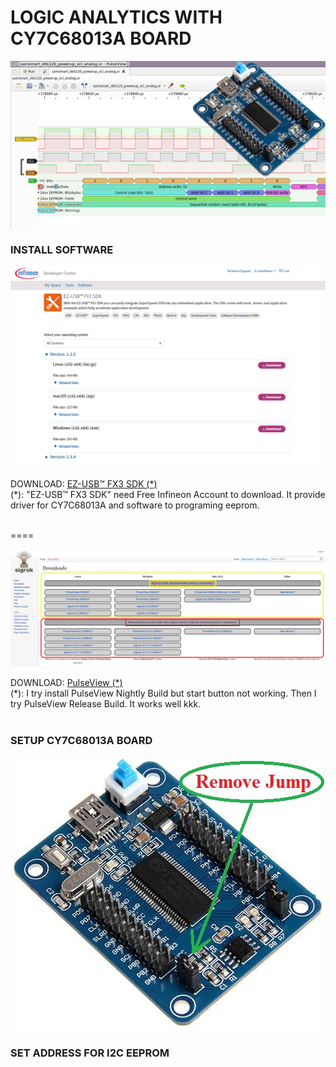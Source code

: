 LOGIC ANALYTICS WITH CY7C68013A BOARD
====
<img src="https://raw.githubusercontent.com/HDPro/makelogic/master/images/image_1.png" align="center">

### INSTALL SOFTWARE
<p align="center"><img src="https://raw.githubusercontent.com/HDPro/makelogic/master/images/image_2.png"></p>
DOWNLOAD: <a href="https://softwaretools.infineon.com/tools/com.ifx.tb.tool.ezusbfx3sdk" target="_blank">EZ-USB™ FX3 SDK (*)</a><br>
(*): "EZ-USB™ FX3 SDK" need Free Infineon Account to download. It provide driver for CY7C68013A and software to programing eeprom.<br><br>

====

<p align="center"><img src="https://raw.githubusercontent.com/HDPro/makelogic/master/images/image_3.png"></p>
DOWNLOAD: <a href="https://sigrok.org/wiki/Downloads" target="_blank">PulseView (*)</a><br>
(*): I try install PulseView Nightly Build but start button not working. Then I try PulseView Release Build. It works well kkk.<br><br>

### SETUP CY7C68013A BOARD
<p align="center"><img src="https://raw.githubusercontent.com/HDPro/makelogic/master/images/image_2.jpg"></p>


### SET ADDRESS FOR I2C EEPROM